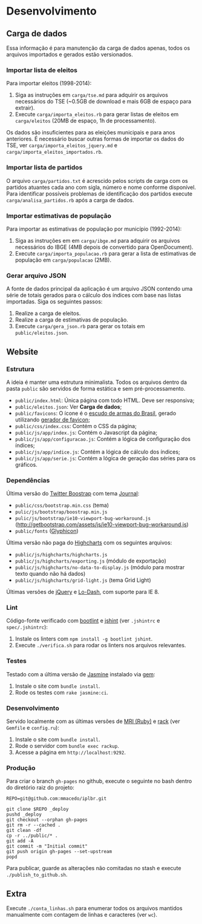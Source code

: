 # Desenvolvimento

## Carga de dados

Essa informação é para manutenção da carga de dados apenas, todos os arquivos importados e gerados estão versionados.

### Importar lista de eleitos

Para importar eleitos (1998-2014):

1. Siga as instruções em `carga/tse.md` para adquirir os arquivos necessários do TSE (~0.5GB de download e mais 6GB de espaço para extrair).
2. Execute `carga/importa_eleitos.rb` para gerar listas de eleitos em `carga/eleitos` (20MB de espaço, 1h de processamento).

Os dados são insuficientes para as eleições municipais e para anos anteriores. É necessário buscar outras formas de importar os dados do TSE, ver `carga/importa_eleitos_jquery.md` e `carga/importa_eleitos_importados.rb`.

### Importar lista de partidos

O arquivo `carga/partidos.txt` é acrescido pelos scripts de carga com os partidos atuantes cada ano com sigla, número e nome conforme disponível. Para identificar possíveis problemas de identificação dos partidos execute `carga/analisa_partidos.rb` após a carga de dados.

### Importar estimativas de população

Para importar as estimativas de população por município (1992-2014):

1. Siga as instruções em em `carga/ibge.md` para adquirir os arquivos necessários do IBGE (4MB depois de convertido para OpenDocument).
2. Execute `carga/importa_populacao.rb` para gerar a lista de estimativas de população em `carga/populacao` (2MB).

### Gerar arquivo JSON

A fonte de dados principal da aplicação é um arquivo JSON contendo uma série de totais gerados para o cálculo dos índices com base nas listas importadas. Siga os seguintes passos:

1. Realize a carga de eleitos.
2. Realize a carga de estimativas de população.
3. Execute `carga/gera_json.rb` para gerar os totais em `public/eleitos.json`.

## Website

### Estrutura

A ideia é manter uma estrutura minimalista. Todos os arquivos dentro da pasta `public` são servidos de forma estática e sem pré-processamento.

- `public/index.html`: Única página com todo HTML. Deve ser responsiva;
- `public/eleitos.json`: Ver **Carga de dados**;
- `public/favicons`: O ícone é o [escudo de armas do Brasil](https://commons.wikimedia.org/wiki/File:Coat_of_arms_of_Brazil.svg), gerado utilizando [gerador de favicon](http://realfavicongenerator.net/);
- `public/css/index.css`: Contém o CSS da página;
- `public/js/app/index.js`: Contém o Javascript da página;
- `public/js/app/configuracao.js`: Contém a lógica de configuração dos índices;
- `public/js/app/indice.js`: Contém a lógica de cálculo dos índices;
- `public/js/app/serie.js`: Contém a lógica de geração das séries para os gráficos.

### Dependências

Última versão do [Twitter Boostrap](http://getbootstrap.com/) com tema [Journal](https://bootswatch.com/journal/):

- `public/css/bootstrap.min.css` (tema)
- `pulic/js/bootstrap/boostrap.min.js`
- `pulic/js/bootstrap/ie10-viewport-bug-workaround.js` (http://getbootstrap.com/assets/js/ie10-viewport-bug-workaround.js)
- `public/fonts` ([Glyphicon](http://getbootstrap.com/components/#glyphicons))

Última versão não paga do [Highcharts](http://www.highcharts.com/) com os seguintes arquivos:

- `public/js/highcharts/highcharts.js`
- `public/js/highcharts/exporting.js` (módulo de exportação)
- `public/js/highcharts/no-data-to-display.js` (módulo para mostrar texto quando não há dados)
- `public/js/highcharts/grid-light.js` (tema Grid Light)

Últimas versões de [jQuery](https://jquery.com/) e [Lo-Dash](https://lodash.com/), com suporte para IE 8.

### Lint

Código-fonte verificado com [bootlint](https://github.com/twbs/bootlint) e [jshint](http://jshint.com/) (ver `.jshintrc` e `spec/.jshintrc`):

1. Instale os linters com `npm install -g bootlint jshint`.
2. Execute `./verifica.sh` para rodar os linters nos arquivos relevantes.

### Testes

Testado com a última versão de [Jasmine](http://jasmine.github.io/) instalado via [gem](https://github.com/jasmine/jasmine-gem):

1. Instale o site com `bundle install`.
2. Rode os testes com `rake jasmine:ci`.

### Desenvolvimento

Servido localmente com as últimas versões de [MRI (Ruby)](https://www.ruby-lang.org/) e [rack](https://rack.github.io/) (ver `Gemfile` e `config.ru`):

1. Instale o site com `bundle install`.
2. Rode o servidor com `bundle exec rackup`.
3. Acesse a página em `http://localhost:9292`.

### Produção

Para criar o branch `gh-pages` no github, execute o seguinte no bash dentro do diretório raiz do projeto:

    REPO=git@github.com:mmacedo/iplbr.git

    git clone $REPO _deploy
    pushd _deploy
    git checkout --orphan gh-pages
    git rm -r --cached .
    git clean -df
    cp -r ../public/* .
    git add -A
    git commit -m "Initial commit"
    git push origin gh-pages --set-upstream
    popd

Para publicar, guarde as alterações não comitadas no stash e execute `./publish_to_github.sh`.

## Extra

Execute `./conta_linhas.sh` para enumerar todos os arquivos mantidos manualmente com contagem de linhas e caracteres (ver `wc`).
